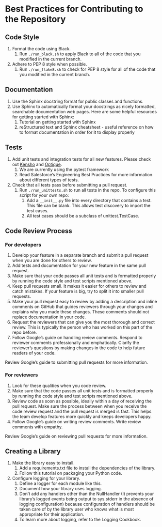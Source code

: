 # Best Practices for Contributing to the Repository

## Code Style

1. Format the code using Black.
    1. Run ``./run_black.sh`` to apply Black to all of the code that you modified in the current branch.
2. Adhere to PEP 8 style when possible.  
    1. Run ``./run_flake8.sh`` to check for PEP 8 style for all of the code that you modified in the current branch.

## Documentation

1. Use the Sphinx docstring format for public classes and functions.
2. Use Sphinx to automatically format your docstrings as nicely formatted, searchable documentation web pages. Here are some helpful resources for getting started with Sphinx:
    1. Tutorial on getting started with Sphinx
    2. reStructured text and Sphinx cheatsheet - useful reference on how to format documentation in order for it to display properly 

## Tests

1. Add unit tests and integration tests for all new features.  Please check out  [Kensho](https://github.com/MetaMind/kensho) and [Optique](https://github.com/MetaMind/optique).
    1. We are currently using the pytest framework
    2. Read Salesforce’s Engineering Best Practices for more information about different types of tests.
2. Check that all tests pass before submitting a pull request.
    1. Run ``./run_unittests.sh`` to run all tests in the repo. To configure this script for your own repo:
        1. Add a ``__init__.py`` file into every directory that contains a test. This file can be blank. This allows test discovery to import the test cases.
        2. All test cases should be a subclass of unittest.TestCase.

## Code Review Process

### For developers

1. Develop your feature in a separate branch and submit a pull request when you are done for others to review. 
2. Add tests and documentation for your new feature in the same pull request.
3. Make sure that your code passes all unit tests and is formatted properly by running the code style and test scripts mentioned above.
4. Keep pull requests small. It makes it easier for others to review and catch mistakes. If your feature is big, try to split it into smaller pull requests.
5. Make your pull request easy to review by adding a description and inline comments on GitHub that guides reviewers through your changes and explains why you made these changes. These comments should not replace documentation in your code.
6. Request the reviewers that can give you the most thorough and correct review. This is typically the person who has worked on this part of the repo before.
7. Follow Google’s guide on handling review comments. Respond to reviewer comments professionally and emphatically. Clarify the reviewer’s questions by making changes in the code to help future readers of your code. 

Review Google’s guide to submitting pull requests for more information.

### For reviewers

1. Look for these qualities when you code review.
2. Make sure that the code passes all unit tests and is formatted properly by running the code style and test scripts mentioned above.
3. Review code as soon as possible, ideally within a day of receiving the pull request. Make sure the process between when you receive the code review request and the pull request is merged is fast. This helps the team develop features more quickly and keeps developers happy.
4. Follow Google’s guide on writing review comments. Write review comments with empathy.

Review Google’s guide on reviewing pull requests for more information.

## Creating a Library

1. Make the library easy to install.
    1. Add a requirements.txt file to install the dependencies of the library.
    2. Follow this tutorial on packaging your Python code. 
2. Configure logging for your library.
    1. Define a logger for each module like this.
    2. Document how your library uses logging.
    3. Don’t add any handlers other than the NullHandler (It prevents your library’s logged events being output to sys.stderr in the absence of logging configuration) because configuration of handlers should be taken care of by the library user who knows what is most appropriate for their application.
    4. To learn more about logging, refer to the Logging Cookbook.
